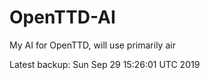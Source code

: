 # OpenTTD-AI
My AI for OpenTTD, will use primarily air

Latest backup: Sun Sep 29 15:26:01 UTC 2019
